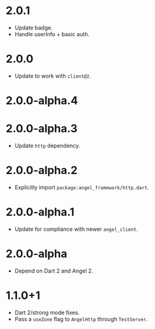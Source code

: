 # 2.0.1
* Update badge.
* Handle userInfo + basic auth.

# 2.0.0
* Update to work with `client@2`.

# 2.0.0-alpha.4
# 2.0.0-alpha.3
* Update `http` dependency.

# 2.0.0-alpha.2
* Explicitly import `package:angel_framework/http.dart`.

# 2.0.0-alpha.1
* Update for compliance with newer `angel_client`.

# 2.0.0-alpha
* Depend on Dart 2 and Angel 2.

# 1.1.0+1
* Dart 2/strong mode fixes.
* Pass a `useZone` flag to `AngelHttp` through `TestServer`.